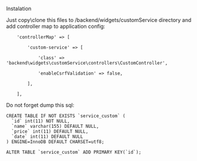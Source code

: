 Instalation

Just copy\clone this files to /backend/widgets/customService directory and add controller map to application config:

```
    'controllerMap' => [

        'custom-service' => [

            'class' => 'backend\widgets\customService\controllers\CustomController',

            'enableCsrfValidation' => false,

        ],

    ],
```

Do not forget dump this sql:

```
CREATE TABLE IF NOT EXISTS `service_custom` (
  `id` int(11) NOT NULL,
  `name` varchar(155) DEFAULT NULL,
  `price` int(11) DEFAULT NULL,
  `date` int(11) DEFAULT NULL
) ENGINE=InnoDB DEFAULT CHARSET=utf8;

ALTER TABLE `service_custom` ADD PRIMARY KEY(`id`);
```
